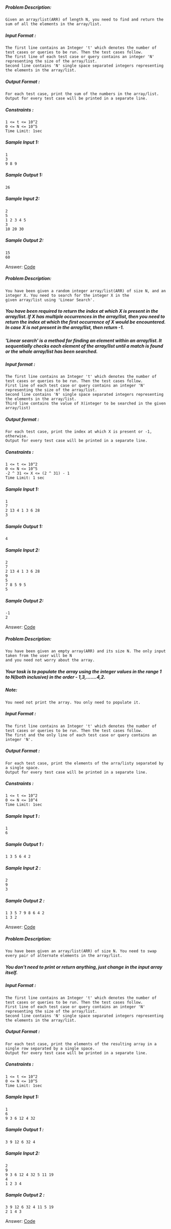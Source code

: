 ##### Problem Description:
    Given an array/list(ARR) of length N, you need to find and return the sum of all the elements in the array/list. 
##### Input Format :
    The first line contains an Integer 't' which denotes the number of test cases or queries to be run. Then the test cases follow.
    The first line of each test case or query contains an integer 'N' representing the size of the array/list.
    Second line contains 'N' single space separated integers representing the elements in the array/list.
##### Output Format :
    For each test case, print the sum of the numbers in the array/list.
    Output for every test case will be printed in a separate line.
##### Constraints :
    1 <= t <= 10^2
    0 <= N <= 10^5
    Time Limit: 1sec
##### Sample Input 1: 
    1
    3
    9 8 9
##### Sample Output 1:
    26
##### Sample Input 2: 
    2
    5
    1 2 3 4 5 
    3
    10 20 30 
##### Sample Output 2:
    15
    60
    
Answer: [Code](https://github.com/tovinayak/Java/blob/811b2c74df8e825cacbae0f61893dd3bee56d5a9/Lecture%206:%20Arrays/ReturnArraySum.java)

##### Problem Description:
    You have been given a random integer array/list(ARR) of size N, and an integer X. You need to search for the integer X in the
    given array/list using 'Linear Search'. 
##### You have been required to return the index at which X is present in the array/list. If X has multiple occurrences in the array/list, then you need to return the index at which the first occurrence of X would be encountered. In case X is not present in the array/list, then return -1.
##### 'Linear search' is a method for finding an element within an array/list. It sequentially checks each element of the array/list until a match is found or the whole array/list has been searched.
##### Input format : 
    The first line contains an Integer 't' which denotes the number of test cases or queries to be run. Then the test cases follow.
    First line of each test case or query contains an integer 'N' representing the size of the array/list.
    Second line contains 'N' single space separated integers representing the elements in the array/list.
    Third line contains the value of X(integer to be searched in the given array/list)
##### Output format :
    For each test case, print the index at which X is present or -1, otherwise.
    Output for every test case will be printed in a separate line.
##### Constraints :
    1 <= t <= 10^2
    0 <= N <= 10^5
    -2 ^ 31 <= X <= (2 ^ 31) - 1
    Time Limit: 1 sec
##### Sample Input 1:
    1
    7
    2 13 4 1 3 6 28
    3
##### Sample Output 1:
    4
##### Sample Input 2:
    2
    7
    2 13 4 1 3 6 28
    9
    5
    7 8 5 9 5      
    5
##### Sample Output 2:
    -1
    2
    
Answer: [Code](https://github.com/tovinayak/Java/blob/811b2c74df8e825cacbae0f61893dd3bee56d5a9/Lecture%206:%20Arrays/LinearSearch.java)

##### Problem Description:
    You have been given an empty array(ARR) and its size N. The only input taken from the user will be N 
    and you need not worry about the array. 
##### Your task is to populate the array using the integer values in the range 1 to N(both inclusive) in the order - 1,3,.......4,2. 
##### Note: 
    You need not print the array. You only need to populate it.
##### Input Format :
    The first line contains an Integer 't' which denotes the number of test cases or queries to be run. Then the test cases follow.
    The first and the only line of each test case or query contains an integer 'N'.
##### Output Format :
    For each test case, print the elements of the arra/listy separated by a single space.
    Output for every test case will be printed in a separate line.
##### Constraints :
    1 <= t <= 10^2
    0 <= N <= 10^4
    Time Limit: 1sec
##### Sample Input 1 : 
    1
    6
##### Sample Output 1 :
    1 3 5 6 4 2
##### Sample Input 2 : 
    2
    9
    3
##### Sample Output 2 :
    1 3 5 7 9 8 6 4 2
    1 3 2
    
Answer: [Code](https://github.com/tovinayak/Java/blob/811b2c74df8e825cacbae0f61893dd3bee56d5a9/Lecture%206:%20Arrays/ArrangeNumberInArray.java)

##### Problem Description:
    You have been given an array/list(ARR) of size N. You need to swap every pair of alternate elements in the array/list.
##### You don't need to print or return anything, just change in the input array itself.
##### Input Format :
    The first line contains an Integer 't' which denotes the number of test cases or queries to be run. Then the test cases follow.
    First line of each test case or query contains an integer 'N' representing the size of the array/list.
    Second line contains 'N' single space separated integers representing the elements in the array/list.
##### Output Format :
    For each test case, print the elements of the resulting array in a single row separated by a single space.
    Output for every test case will be printed in a separate line.
##### Constraints :
    1 <= t <= 10^2
    0 <= N <= 10^5
    Time Limit: 1sec
##### Sample Input  1: 
    1
    6
    9 3 6 12 4 32
##### Sample Output 1 :
    3 9 12 6 32 4
##### Sample Input  2: 
    2
    9
    9 3 6 12 4 32 5 11 19
    4
    1 2 3 4
##### Sample Output 2 :
    3 9 12 6 32 4 11 5 19 
    2 1 4 3 
    
Answer: [Code](https://github.com/tovinayak/Java/blob/811b2c74df8e825cacbae0f61893dd3bee56d5a9/Lecture%206:%20Arrays/SwapAlternate.java)
